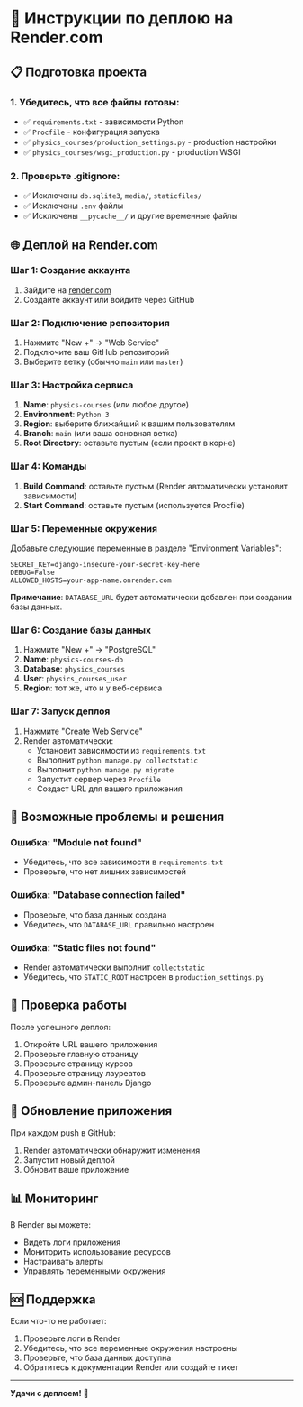 # 🚀 Инструкции по деплою на Render.com

## 📋 Подготовка проекта

### 1. Убедитесь, что все файлы готовы:
- ✅ `requirements.txt` - зависимости Python
- ✅ `Procfile` - конфигурация запуска
- ✅ `physics_courses/production_settings.py` - production настройки
- ✅ `physics_courses/wsgi_production.py` - production WSGI

### 2. Проверьте .gitignore:
- ✅ Исключены `db.sqlite3`, `media/`, `staticfiles/`
- ✅ Исключены `.env` файлы
- ✅ Исключены `__pycache__/` и другие временные файлы

## 🌐 Деплой на Render.com

### Шаг 1: Создание аккаунта
1. Зайдите на [render.com](https://render.com)
2. Создайте аккаунт или войдите через GitHub

### Шаг 2: Подключение репозитория
1. Нажмите "New +" → "Web Service"
2. Подключите ваш GitHub репозиторий
3. Выберите ветку (обычно `main` или `master`)

### Шаг 3: Настройка сервиса
1. **Name**: `physics-courses` (или любое другое)
2. **Environment**: `Python 3`
3. **Region**: выберите ближайший к вашим пользователям
4. **Branch**: `main` (или ваша основная ветка)
5. **Root Directory**: оставьте пустым (если проект в корне)

### Шаг 4: Команды
1. **Build Command**: оставьте пустым (Render автоматически установит зависимости)
2. **Start Command**: оставьте пустым (используется Procfile)

### Шаг 5: Переменные окружения
Добавьте следующие переменные в разделе "Environment Variables":

```
SECRET_KEY=django-insecure-your-secret-key-here
DEBUG=False
ALLOWED_HOSTS=your-app-name.onrender.com
```

**Примечание**: `DATABASE_URL` будет автоматически добавлен при создании базы данных.

### Шаг 6: Создание базы данных
1. Нажмите "New +" → "PostgreSQL"
2. **Name**: `physics-courses-db`
3. **Database**: `physics_courses`
4. **User**: `physics_courses_user`
5. **Region**: тот же, что и у веб-сервиса

### Шаг 7: Запуск деплоя
1. Нажмите "Create Web Service"
2. Render автоматически:
   - Установит зависимости из `requirements.txt`
   - Выполнит `python manage.py collectstatic`
   - Выполнит `python manage.py migrate`
   - Запустит сервер через `Procfile`
   - Создаст URL для вашего приложения

## 🔧 Возможные проблемы и решения

### Ошибка: "Module not found"
- Убедитесь, что все зависимости в `requirements.txt`
- Проверьте, что нет лишних зависимостей

### Ошибка: "Database connection failed"
- Проверьте, что база данных создана
- Убедитесь, что `DATABASE_URL` правильно настроен

### Ошибка: "Static files not found"
- Render автоматически выполнит `collectstatic`
- Убедитесь, что `STATIC_ROOT` настроен в `production_settings.py`

## 📱 Проверка работы

После успешного деплоя:
1. Откройте URL вашего приложения
2. Проверьте главную страницу
3. Проверьте страницу курсов
4. Проверьте страницу лауреатов
5. Проверьте админ-панель Django

## 🔄 Обновление приложения

При каждом push в GitHub:
1. Render автоматически обнаружит изменения
2. Запустит новый деплой
3. Обновит ваше приложение

## 📊 Мониторинг

В Render вы можете:
- Видеть логи приложения
- Мониторить использование ресурсов
- Настраивать алерты
- Управлять переменными окружения

## 🆘 Поддержка

Если что-то не работает:
1. Проверьте логи в Render
2. Убедитесь, что все переменные окружения настроены
3. Проверьте, что база данных доступна
4. Обратитесь к документации Render или создайте тикет

---

**Удачи с деплоем! 🎉** 